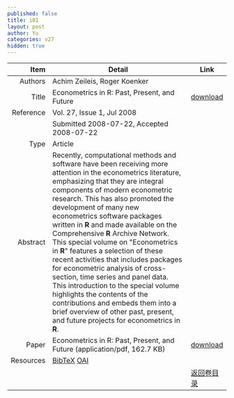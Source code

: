 ```yaml
---
published: false
title: i01
layout: post
author: Yu
categories: v27
hidden: true
---
```


| Item | Detail | Link |
|---:|---|---|
| Authors | Achim Zeileis, Roger Koenker| |
| Title |Econometrics in R: Past, Present, and Future | [download](http://www.jstatsoft.org/v27/i01/paper) |
| Reference |Vol. 27, Issue 1, Jul 2008 | |
| | Submitted 2008-07-22, Accepted 2008-07-22| | 
| Type | Article| |
| Abstract | Recently, computational methods and software have been receiving more attention in the econometrics literature, emphasizing that they are integral components of modern econometric research.  This has also promoted the development of many new econometrics software packages written in <b>R</b> and made available on the Comprehensive <b>R</b> Archive Network. This special volume on "Econometrics in <b>R</b>" features a selection of these recent activities that includes packages for econometric analysis of cross-section, time series and panel data. This introduction to the special volume highlights the contents of the contributions and embeds them into a brief overview of other past, present, and future projects for econometrics in <b>R</b>.| |
| Paper | Econometrics in R: Past, Present, and Future  (application/pdf, 162.7 KB)| [download](http://www.jstatsoft.org/v27/i01/paper) |
| Resources | [BibTeX](http://www.jstatsoft.org/v27/i01/bibtex) [OAI](http://www.jstatsoft.org/oai?verb=GetRecord&identifier=oai.jstatsoft/v27/i01&prefix=oai_dc)| |
| |  | [返回卷目录]({{site.baseurl}}/volume/v27.html) |